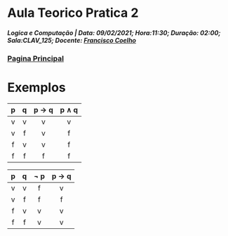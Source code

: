 # Aula Teorico Pratica 2  
##### *Logica e Computação* | **Data:** 09/02/2021; **Hora**:11:30; **Duração**: 02:00; **Sala**:CLAV_125; **Docente**: [Francisco Coelho](../../#docentes)  
### [Pagina Principal](../../)  

# Exemplos  

|p|q|p &rarr; q|p &and; q| 
|:-:|:-:|:-------:|:---------:|
|v|v|v|v|
|v|f|v|f|
|f|v|v|f|
|f|f|f|f|  

|p|q|&not; p|p &rarr; q| 
|:-:|:-:|:-------:|:-------:|
|v|v|f|v|
|v|f|f|f|
|f|v|v|v|
|f|f|v|v| 
